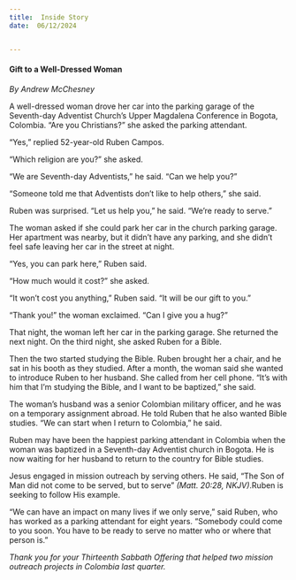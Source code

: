 ```yaml
---
title:  Inside Story
date:  06/12/2024


---
```


#### Gift to a Well-Dressed Woman

_By Andrew McChesney_

A well-dressed woman drove her car into the parking garage of the Seventh-day Adventist Church’s Upper Magdalena Conference in Bogota, Colombia. “Are you Christians?” she asked the parking attendant.

“Yes,” replied 52-year-old Ruben Campos.

“Which religion are you?” she asked.

“We are Seventh-day Adventists,” he said. “Can we help you?”

“Someone told me that Adventists don’t like to help others,” she said.

Ruben was surprised. “Let us help you,” he said. “We’re ready to serve.”

The woman asked if she could park her car in the church parking garage. Her apartment was nearby, but it didn’t have any parking, and she didn’t feel safe leaving her car in the street at night.

“Yes, you can park here,” Ruben said.

“How much would it cost?” she asked.

“It won’t cost you anything,” Ruben said. “It will be our gift to you.”

“Thank you!” the woman exclaimed. “Can I give you a hug?”

That night, the woman left her car in the parking garage. She returned the next night. On the third night, she asked Ruben for a Bible.

Then the two started studying the Bible. Ruben brought her a chair, and he sat in his booth as they studied. After a month, the woman said she wanted to introduce Ruben to her husband. She called from her cell phone. “It’s with him that I’m studying the Bible, and I want to be baptized,” she said.

The woman’s husband was a senior Colombian military officer, and he was on a temporary assignment abroad. He told Ruben that he also wanted Bible studies. “We can start when I return to Colombia,” he said.

Ruben may have been the happiest parking attendant in Colombia when the woman was baptized in a Seventh-day Adventist church in Bogota. He is now waiting for her husband to return to the country for Bible studies.

Jesus engaged in mission outreach by serving others. He said, “The Son of Man did not come to be served, but to serve” _(Matt. 20:28, NKJV)_.Ruben is seeking to follow His example.

“We can have an impact on many lives if we only serve,” said Ruben, who has worked as a parking attendant for eight years. “Somebody could come to you soon. You have to be ready to serve no matter who or where that person is.”

_Thank you for your Thirteenth Sabbath Offering that helped two mission outreach projects in Colombia last quarter._
